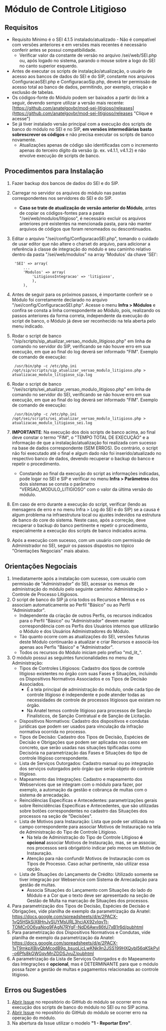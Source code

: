 # Módulo de Controle Litigioso

## Requisitos
- Requisito Mínimo é o SEI 4.1.5 instalado/atualizado - Não é compatível com versões anteriores e em versões mais recentes é necessário conferir antes se possui compatibilidade.
   - Verificar valor da constante de versão no arquivo /sei/web/SEI.php ou, após logado no sistema, parando o mouse sobre a logo do SEI no canto superior esquerdo.
- Antes de executar os scripts de instalação/atualização, o usuário de acesso aos bancos de dados do SEI e do SIP, constante nos arquivos ConfiguracaoSEI.php e ConfiguracaoSip.php, deverá ter permissão de acesso total ao banco de dados, permitindo, por exemplo, criação e exclusão de tabelas.
- Os códigos-fonte do Módulo podem ser baixados a partir do link a seguir, devendo sempre utilizar a versão mais recente: [https://github.com/anatelgovbr/mod-sei-litigioso/releases](https://github.com/anatelgovbr/mod-sei-litigioso/releases "Clique e acesse")
- Se já tiver instalado versão principal com a execução dos scripts de banco do módulo no SEI e no SIP, **em versões intermediárias basta sobrescrever os códigos** e não precisa executar os scripts de banco novamente.
   - Atualizações apenas de código são identificadas com o incremento apenas do terceiro dígito da versão (p. ex. v4.1.1, v4.1.2) e não envolve execução de scripts de banco.

## Procedimentos para Instalação
1. Fazer backup dos bancos de dados do SEI e do SIP.
2. Carregar no servidor os arquivos do módulo nas pastas correspondentes nos servidores do SEI e do SIP.
   - **Caso se trate de atualização de versão anterior do Módulo**, antes de copiar os códigos-fontes para a pasta "/sei/web/modulos/litigioso", é necessário excluir os arquivos anteriores pré existentes na mencionada pasta, para não manter arquivos de códigos que foram renomeados ou descontinuados.
3. Editar o arquivo "/sei/config/ConfiguracaoSEI.php", tomando o cuidado de usar editor que não altere o charset do arquivo, para adicionar a referência à classe de integração do módulo e seu caminho relativo dentro da pasta "/sei/web/modulos" na array 'Modulos' da chave 'SEI':

		'SEI' => array(
			...
			'Modulos' => array(
				'LitigiosoIntegracao' => 'litigioso',
				),
			),

4. Antes de seguir para os próximos passos, é importante conferir se o Módulo foi corretamente declarado no arquivo "/sei/config/ConfiguracaoSEI.php". Acesse o menu **Infra > Módulos** e confira se consta a linha correspondente ao Módulo, pois, realizando os passos anteriores da forma correta, independente da execução do script de banco, o Módulo já deve ser reconhecido na tela aberta pelo menu indicado.
5. Rodar o script de banco "/sip/scripts/sip_atualizar_versao_modulo_litigioso.php" em linha de comando no servidor do SIP, verificando se não houve erro em sua execução, em que ao final do log deverá ser informado "FIM". Exemplo de comando de execução:

		/usr/bin/php -c /etc/php.ini /opt/sip/scripts/sip_atualizar_versao_modulo_litigioso.php > atualizacao_modulo_litigioso_sip.log

6. Rodar o script de banco "/sei/scripts/sei_atualizar_versao_modulo_litigioso.php" em linha de comando no servidor do SEI, verificando se não houve erro em sua execução, em que ao final do log deverá ser informado "FIM". Exemplo de comando de execução:

		/usr/bin/php -c /etc/php.ini /opt/sei/scripts/sei_atualizar_versao_modulo_litigioso.php > atualizacao_modulo_litigioso_sei.log

7. **IMPORTANTE**: Na execução dos dois scripts de banco acima, ao final deve constar o termo "FIM", o "TEMPO TOTAL DE EXECUÇÃO" e a informação de que a instalação/atualização foi realizada com sucesso na base de dados correspondente (SEM ERROS). Do contrário, o script não foi executado até o final e algum dado não foi inserido/atualizado no respectivo banco de dados, devendo recuperar o backup do banco e repetir o procedimento.
   - Constando ao final da execução do script as informações indicadas, pode logar no SEI e SIP e verificar no menu **Infra > Parâmetros** dos dois sistemas se consta o parâmetro "VERSAO_MODULO_LITIGIOSO" com o valor da última versão do módulo.
8. Em caso de erro durante a execução do script, verificar (lendo as mensagens de erro e no menu Infra > Log do SEI e do SIP) se a causa é algum problema na infraestrutura local ou ajustes indevidos na estrutura de banco do core do sistema. Neste caso, após a correção, deve recuperar o backup do banco pertinente e repetir o procedimento, especialmente a execução dos scripts de banco indicados acima.
9. Após a execução com sucesso, com um usuário com permissão de Administrador no SEI, seguir os passos dispostos no tópico "Orientações Negociais" mais abaixo.
	
## Orientações Negociais
1. Imediatamente após a instalação com sucesso, com usuário com permissão de "Administrador" do SEI, acessar os menus de administração do módulo pelo seguinte caminho: Administração > Controle de Processo Litigiosos.
2. O script de banco do SIP já cria todos os Recursos e Menus e os associam automaticamente ao Perfil "Básico" ou ao Perfil "Administrador".
	- Independente da criação de outros Perfis, os recursos indicados para o Perfil "Básico" ou "Administrador" devem manter correspondência com os Perfis dos Usuários internos que utilizarão o Módulo e dos Usuários Administradores do Módulo.
	- Tão quanto ocorre com as atualizações do SEI, versões futuras deste Módulo continuarão a atualizar e criar Recursos e associá-los apenas aos Perfis "Básico" e "Administrador".
	- Todos os recursos do Módulo iniciam pelo prefixo "md_lit_".
3. O módulo possui as seguintes funcionalidades no menu de Administração:
	- Tipos de Controles Litigiosos: Cadastro dos tipos de controle litigioso existentes no órgão com suas Fases e Situações, incluindo os Dispositivos Normativos Associados e os Tipos de Decisão Associados.
		- É a tela principal de administração do módulo, onde cada tipo de controle litigioso é independente e pode atender todas as necessidades de controle de processos litigiosos que existam no órgão.
		- Na Anatel temos controle litigioso para processos de Sanção Finalísticos, de Sanção Contratual e de Sanção de Licitação.
	- Dispositivos Normativos: Cadastro dos dispositivos e condutas jurídicas que podem ser usados para vinculação da infração normativa ocorrida no processo.
	- Tipos de Decisão: Cadastro dos Tipos de Decisão, Espécies de Decisão e Obrigações que podem ser aplicadas nos casos em concreto, que serão usadas nas situações tipificadas como Decisória na parametrização das Fases e Situações do tipo de controle litigioso correspondente.
	- Lista de Serviços Outorgados: Cadastro manual ou po integração dos serviços outorgados pelo órgão que serão objeto do controle litigioso.
	- Mapeamento das Integrações: Cadastro e mapeamento dos Webservices que se integram com o módulo para fazer, por exemplo, a automação da gestão e cobrança de multas com o sistema de arrecadação.
	- Reincidências Específicas e Antecedentes: parametrizações gerais sobre Reincidências Específicas e Antecedentes, que são utilizadas sobre botões correspondentes no cadastro das Situações dos processos na seção de "Decisões".
	- Lista de Motivos para Instauração: Lista que pode ser utilizada no campo correspondente para associar Motivos de Instauração na tela de Administração do Tipo de Controle Litigioso.
		- Na tela de Administração do Tipo de Controle Litigioso **é opcional** associar Motivos de Instauração, mas, se se associar, nos processos será obrigatório indicar pelo menos um Motivo de Instauração.
		- Atenção para não confundir Motivos de Instauração com os Tipos de Processo. Caso achar pertinente, não utilizar essa opção.
	- Lista de Situações do Lançamento de Crédito: Utilizado somente se tiver integração por Webservice com Sistema de Arrecadação para gestão de multas.
		- Associa Situações do Lançamento com Situações do lado do Módulo e a Cor que o texto deve ser apresentado na seção de Gestão de Multa na marcação de Situações dos processos.
4. Para parametrização dos Tipos de Decisão, Espécies de Decisão e Obrigações, vide planilha de exemplo da parametrização da Anatel: https://docs.google.com/spreadsheets/d/e/2PACX-1vQ5HSkSiX8HnJvSUYMsURL3hciAX92vIqvTt-TOMCr0O6yaNog9FAgN7RYgF-NdD6Awv86tU7xB1r6d/pubhtml
5. Para parametrização dos Dispositivos Normativos e Condutas, vide planilha de exemplo da parametrização da Anatel: https://docs.google.com/spreadsheets/d/e/2PACX-1vT9mkpXBjvQbMcodB9q_bsuoLjcLwKNk9n2JSS199HXQybl56qKSkPyI-o6Pfs8kGWGqvMnZDDSJvuZ/pubhtml
6. A parametrização da Lista de Serviços Outorgados e do Mapeamento das Integrações é **opcional**, mas é DETERMINANTE para que o módulo possa fazer a gestão de multas e pagamentos relacionadas ao controle litigioso.

## Erros ou Sugestões
1. [Abrir Issue](https://github.com/anatelgovbr/mod-sei-litigioso/issues) no repositório do GitHub do módulo se ocorrer erro na execução dos scripts de banco do módulo no SEI ou no SIP acima.
2. [Abrir Issue](https://github.com/anatelgovbr/mod-sei-litigioso/issues) no repositório do GitHub do módulo se ocorrer erro na operação do módulo.
3. Na abertura da Issue utilizar o modelo **"1 - Reportar Erro"**.
